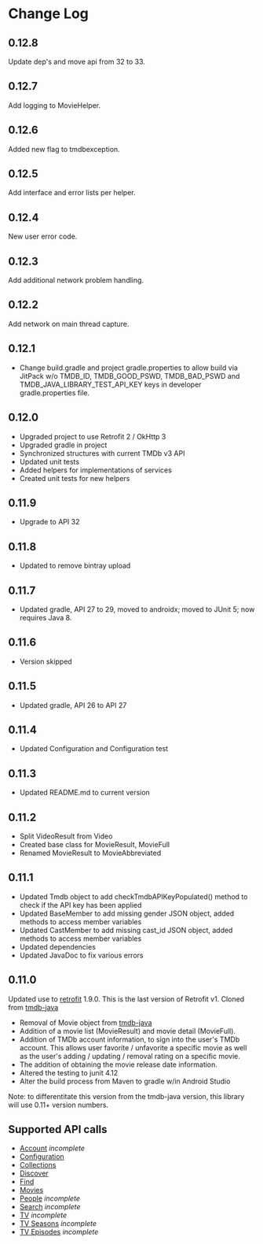 Change Log
==========

0.12.8
----------------
Update dep's and move api from 32 to 33.

0.12.7
----------------
Add logging to MovieHelper.

0.12.6
----------------
Added new flag to tmdbexception.

0.12.5
----------------
Add interface and error lists per helper.

0.12.4
----------------
New user error code.

0.12.3
----------------
Add additional network problem handling.

0.12.2
----------------
Add network on main thread capture.

0.12.1
----------------
* Change build.gradle and project gradle.properties to allow build via JitPack w/o TMDB_ID, TMDB_GOOD_PSWD, TMDB_BAD_PSWD and TMDB_JAVA_LIBRARY_TEST_API_KEY keys in developer gradle.properties file.

0.12.0
----------------
* Upgraded project to use Retrofit 2 / OkHttp 3
* Upgraded gradle in project
* Synchronized structures with current TMDb v3 API
* Updated unit tests
* Added helpers for implementations of services
* Created unit tests for new helpers

0.11.9
----------------
* Upgrade to API 32

0.11.8
----------------
* Updated to remove bintray upload

0.11.7
----------------
* Updated gradle, API 27 to 29, moved to androidx; moved to JUnit 5; now requires Java 8.

0.11.6
----------------
* Version skipped

0.11.5
----------------
* Updated gradle, API 26 to API 27

0.11.4
----------------
* Updated Configuration and Configuration test

0.11.3
----------------
* Updated README.md to current version

0.11.2
----------------
* Split VideoResult from Video
* Created base class for MovieResult, MovieFull
* Renamed MovieResult to MovieAbbreviated

0.11.1
----------------
* Updated Tmdb object to add checkTmdbAPIKeyPopulated() method to check if the API key has been applied 
* Updated BaseMember to add missing gender JSON object, added methods to access member variables
* Updated CastMember to add missing cast_id JSON object, added methods to access member variables
* Updated dependencies
* Updated JavaDoc to fix various errors

0.11.0
-----------------
Updated use to [retrofit][1] 1.9.0. This is the last version of Retrofit v1.
Cloned from [tmdb-java][2] 


* Removal of Movie object from [tmdb-java][2]
* Addition of a movie list (MovieResult) and movie detail (MovieFull).
* Addition of TMDb account information, to sign into the user's TMDb account. This allows user favorite / unfavorite a specific movie as well as the user's adding / updating / removal rating on a specific movie.
* The addition of obtaining the movie release date information.
* Altered the testing to junit 4.12
* Alter the build process from Maven to gradle w/in Android Studio 

Note: to differentitate this version from the tmdb-java version, this library will use 0.11+ version numbers.

Supported API calls
-------------------

 * [Account](https://developers.themoviedb.org/3/account) _incomplete_
 * [Configuration](https://developers.themoviedb.org/3/configuration)
 * [Collections](https://developers.themoviedb.org/3/collections)
 * [Discover](https://developers.themoviedb.org/3/discover)
 * [Find](https://developers.themoviedb.org/3/find)
 * [Movies](https://developers.themoviedb.org/3/movies) 
 * [People](https://developers.themoviedb.org/3/people) _incomplete_
 * [Search](https://developers.themoviedb.org/3/search) _incomplete_
 * [TV](https://developers.themoviedb.org/3/tv) _incomplete_
 * [TV Seasons](https://developers.themoviedb.org/3/tv-seasons) _incomplete_
 * [TV Episodes](https://developers.themoviedb.org/3/tv-episodes) _incomplete_
 

  [1]: https://github.com/square/retrofit/tree/version-one
  [2]: https://github.com/UweTrottmann/tmdb-java/releases/tag/v0.9.0
